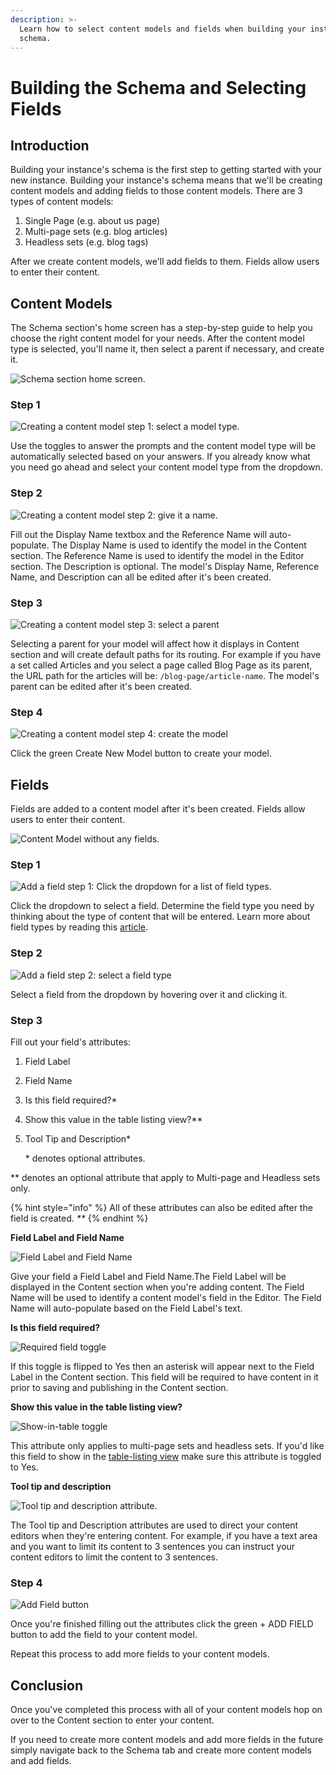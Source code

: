 ```yaml
---
description: >-
  Learn how to select content models and fields when building your instance's
  schema.
---
```


# Building the Schema and Selecting Fields

## Introduction

Building your instance's schema is the first step to getting started with your new instance. Building your instance's schema means that we'll be creating content models and adding fields to those content models. There are 3 types of content models:

1. Single Page \(e.g. about us page\)
2. Multi-page sets \(e.g. blog articles\)
3. Headless sets \(e.g. blog tags\)

After we create content models, we'll add fields to them. Fields allow users to enter their content.

## Content Models

The Schema section's home screen has a step-by-step guide to help you choose the right content model for your needs. After the content model type is selected, you'll name it, then select a parent if necessary, and create it.

![Schema section home screen.](../.gitbook/assets/schema-section-homescreen.png)

### Step 1

![Creating a content model step 1: select a model type.](../.gitbook/assets/schema-section-content-model-creation-step1-model-type.png)

Use the toggles to answer the prompts and the content model type will be automatically selected based on your answers. If you already know what you need go ahead and select your content model type from the dropdown.

### Step 2

![Creating a content model step 2: give it a name.](../.gitbook/assets/schema-section-content-model-creation-step2-model-description.png)

Fill out the Display Name textbox and the Reference Name will auto-populate. The Display Name is used to identify the model in the Content section. The Reference Name is used to identify the model in the Editor section. The Description is optional. The model's Display Name, Reference Name, and Description can all be edited after it's been created.

### Step 3

![Creating a content model step 3: select a parent](../.gitbook/assets/schema-section-content-model-creation-step3-model-parent.png)

Selecting a parent for your model will affect how it displays in Content section and will create default paths for its routing. For example if you have a set called Articles and you select a page called Blog Page as its parent, the URL path for the articles will be: `/blog-page/article-name`. The model's parent can be edited after it's been created.

### Step 4

![Creating a content model step 4: create the model](../.gitbook/assets/create-new-model-button%20%281%29.png)

Click the green Create New Model button to create your model.

## Fields

Fields are added to a content model after it's been created. Fields allow users to enter their content.

![Content Model without any fields.](../.gitbook/assets/add-field-to-content-model.png)

### Step 1

![Add a field step 1: Click the dropdown for a list of field types.](../.gitbook/assets/field-selection-dropdown.png)

Click the dropdown to select a field. Determine the field type you need by thinking about the type of content that will be entered. Learn more about field types by reading this [article](https://github.com/zesty-io/zesty-org/tree/e76310312201061ff526540e6164d65245ee9d9b/services/web-engine/interface/schema/fields.md#table-of-field-types).

### Step 2

![Add a field step 2: select a field type](../.gitbook/assets/select-a-field-type.png)

Select a field from the dropdown by hovering over it and clicking it.

### Step 3

Fill out your field's attributes:

1. Field Label
2. Field Name
3. Is this field required?\*
4. Show this value in the table listing view?\*\*
5. Tool Tip and Description\*

   \* denotes optional attributes.

\*\* denotes an optional attribute that apply to Multi-page and Headless sets only.

{% hint style="info" %}
All of these attributes can also be edited after the field is created. _\*\*_
{% endhint %}

**Field Label and Field Name**

![Field Label and Field Name](../.gitbook/assets/label-and-name-your-field%20%281%29.png)

Give your field a Field Label and Field Name.The Field Label will be displayed in the Content section when you're adding content. The Field Name will be used to identify a content model's field in the Editor. The Field Name will auto-populate based on the Field Label's text.

**Is this field required?**

![Required field toggle](../.gitbook/assets/field-required-option.png)

If this toggle is flipped to Yes then an asterisk will appear next to the Field Label in the Content section. This field will be required to have content in it prior to saving and publishing in the Content section.

**Show this value in the table listing view?**

![Show-in-table toggle](../.gitbook/assets/field-show-in-table.png)

This attribute only applies to multi-page sets and headless sets. If you'd like this field to show in the [table-listing view](https://zesty.org/services/manager-ui/content#table-listing-view) make sure this attribute is toggled to Yes.

**Tool tip and description**

![Tool tip and description attribute.](../.gitbook/assets/field-tool-tip-description.png)

The Tool tip and Description attributes are used to direct your content editors when they're entering content. For example, if you have a text area and you want to limit its content to 3 sentences you can instruct your content editors to limit the content to 3 sentences.

### Step 4

![Add Field button](../.gitbook/assets/add-field-button.png)

Once you're finished filling out the attributes click the green + ADD FIELD button to add the field to your content model.

Repeat this process to add more fields to your content models.

## Conclusion

Once you've completed this process with all of your content models hop on over to the Content section to enter your content.

If you need to create more content models and add more fields in the future simply navigate back to the Schema tab and create more content models and add fields.

